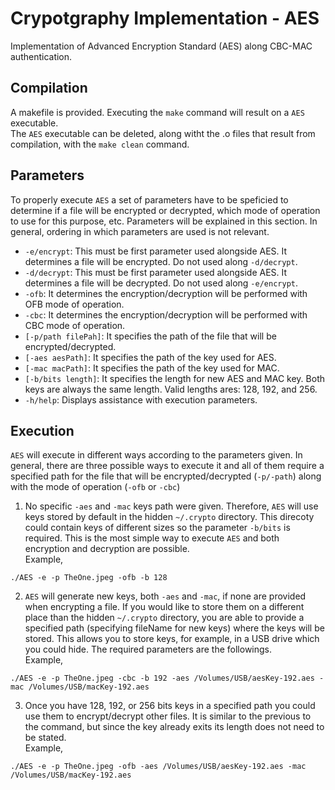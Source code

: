 # Crypotgraphy Implementation - AES
Implementation of Advanced Encryption Standard (AES) along CBC-MAC authentication.

## Compilation 
A makefile is provided. Executing the `make` command will result on a `AES` executable. <br />
The `AES` executable can be deleted, along witht the .o files that result from compilation, with the `make clean` command.

## Parameters 
To properly execute `AES` a set of parameters have to be speficied to determine if a file will be encrypted or decrypted, which mode of operation to use for this 
purpose, etc. Parameters will be explained in this section. In general, ordering in which parameters are used is not relevant. 

* `-e/encrypt`: This must be first parameter used alongside AES. It determines a file will be encrypted. Do not used along `-d/decrypt`.
* `-d/decrypt`: This must be first parameter used alongside AES. It determines a file will be decrypted. Do not used along `-e/encrypt`.
* `-ofb`: It determines the encryption/decryption will be performed with OFB mode of operation.
* `-cbc`: It determines the encryption/decryption will be performed with CBC mode of operation.
* `[-p/path filePah]`: It specifies the path of the file that will be encrypted/decrypted. 
* `[-aes aesPath]`: It specifies the path of the key used for AES.
* `[-mac macPath]`: It specifies the path of the key used for MAC.
* `[-b/bits length]`: It specifies the length for new AES and MAC key. Both keys are always the same length. Valid lengths ares: 128, 192, and 256.
* `-h/help`: Displays assistance with execution parameters.

## Execution
`AES` will execute in different ways according to the parameters given. In general, there are three possible ways to execute it and all of them require a specified
path for the file that will be encrypted/decrypted (`-p/-path`) along with the mode of operation (`-ofb` or `-cbc`)
1. No specific `-aes` and `-mac` keys path were given. Therefore, `AES` will use keys stored by default in the hidden `~/.crypto` directory. This direcoty could 
contain keys of different sizes so the parameter `-b/bits` is required. This is the most simple way to execute `AES` and both encryption and decryption are
possible.<br />
Example,
```
./AES -e -p TheOne.jpeg -ofb -b 128
```
2. `AES` will generate new keys, both `-aes` and `-mac`, if none are provided when encrypting a file. If you would like to store them on a different place than 
the hidden `~/.crypto` directory, you are able to provide a specified path (specifying fileName for new keys) where the keys will be stored. This allows you to 
store keys, for example, in a USB drive which you could hide. The required parameters are the followings.<br />
Example,
```
./AES -e -p TheOne.jpeg -cbc -b 192 -aes /Volumes/USB/aesKey-192.aes -mac /Volumes/USB/macKey-192.aes 
```

3. Once you have 128, 192, or 256 bits keys in a specified path you could use them to encrypt/decrypt other files. It is similar to the previous to the command, 
but since the key already exits its length does not need to be stated.<br />
Example,
```
./AES -e -p TheOne.jpeg -ofb -aes /Volumes/USB/aesKey-192.aes -mac /Volumes/USB/macKey-192.aes 
```

